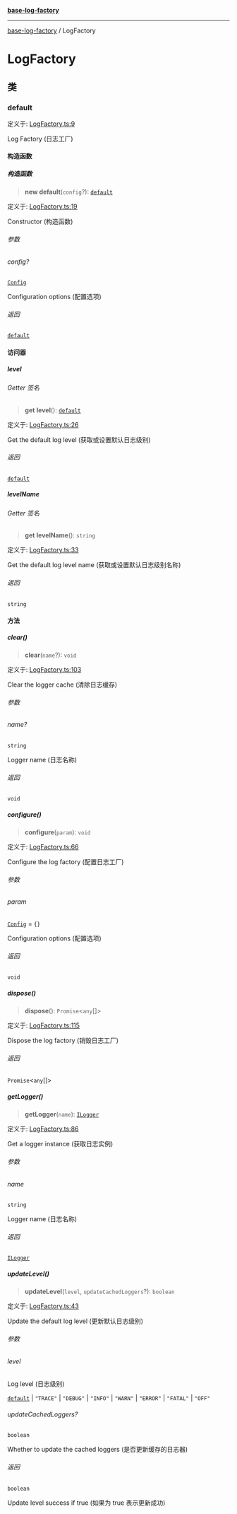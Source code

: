 [**base-log-factory**](index.md)

***

[base-log-factory](index.md) / LogFactory

# LogFactory

## 类

### default

定义于: [LogFactory.ts:9](https://github.com/fengxinming/log-base/blob/531de42a0f94da12b314d5f0d519bbe6bce7c154/packages/base-log-factory/src/LogFactory.ts#L9)

Log Factory (日志工厂)

#### 构造函数

##### 构造函数

> **new default**(`config`?): [`default`](#default)

定义于: [LogFactory.ts:19](https://github.com/fengxinming/log-base/blob/531de42a0f94da12b314d5f0d519bbe6bce7c154/packages/base-log-factory/src/LogFactory.ts#L19)

Constructor (构造函数)

###### 参数

###### config?

[`Config`](typings.md#config)

Configuration options (配置选项)

###### 返回

[`default`](#default)

#### 访问器

##### level

###### Getter 签名

> **get** **level**(): [`default`](Level.md#default)

定义于: [LogFactory.ts:26](https://github.com/fengxinming/log-base/blob/531de42a0f94da12b314d5f0d519bbe6bce7c154/packages/base-log-factory/src/LogFactory.ts#L26)

Get the default log level (获取或设置默认日志级别)

###### 返回

[`default`](Level.md#default)

##### levelName

###### Getter 签名

> **get** **levelName**(): `string`

定义于: [LogFactory.ts:33](https://github.com/fengxinming/log-base/blob/531de42a0f94da12b314d5f0d519bbe6bce7c154/packages/base-log-factory/src/LogFactory.ts#L33)

Get the default log level name (获取或设置默认日志级别名称)

###### 返回

`string`

#### 方法

##### clear()

> **clear**(`name`?): `void`

定义于: [LogFactory.ts:103](https://github.com/fengxinming/log-base/blob/531de42a0f94da12b314d5f0d519bbe6bce7c154/packages/base-log-factory/src/LogFactory.ts#L103)

Clear the logger cache (清除日志缓存)

###### 参数

###### name?

`string`

Logger name (日志名称)

###### 返回

`void`

##### configure()

> **configure**(`param`): `void`

定义于: [LogFactory.ts:66](https://github.com/fengxinming/log-base/blob/531de42a0f94da12b314d5f0d519bbe6bce7c154/packages/base-log-factory/src/LogFactory.ts#L66)

Configure the log factory (配置日志工厂)

###### 参数

###### param

[`Config`](typings.md#config) = `{}`

Configuration options (配置选项)

###### 返回

`void`

##### dispose()

> **dispose**(): `Promise`\<`any`[]\>

定义于: [LogFactory.ts:115](https://github.com/fengxinming/log-base/blob/531de42a0f94da12b314d5f0d519bbe6bce7c154/packages/base-log-factory/src/LogFactory.ts#L115)

Dispose the log factory (销毁日志工厂)

###### 返回

`Promise`\<`any`[]\>

##### getLogger()

> **getLogger**(`name`): [`ILogger`](typings.md#ilogger)

定义于: [LogFactory.ts:86](https://github.com/fengxinming/log-base/blob/531de42a0f94da12b314d5f0d519bbe6bce7c154/packages/base-log-factory/src/LogFactory.ts#L86)

Get a logger instance (获取日志实例)

###### 参数

###### name

`string`

Logger name (日志名称)

###### 返回

[`ILogger`](typings.md#ilogger)

##### updateLevel()

> **updateLevel**(`level`, `updateCachedLoggers`?): `boolean`

定义于: [LogFactory.ts:43](https://github.com/fengxinming/log-base/blob/531de42a0f94da12b314d5f0d519bbe6bce7c154/packages/base-log-factory/src/LogFactory.ts#L43)

Update the default log level (更新默认日志级别)

###### 参数

###### level

Log level (日志级别)

[`default`](Level.md#default) | `"TRACE"` | `"DEBUG"` | `"INFO"` | `"WARN"` | `"ERROR"` | `"FATAL"` | `"OFF"`

###### updateCachedLoggers?

`boolean`

Whether to update the cached loggers (是否更新缓存的日志器)

###### 返回

`boolean`

Update level success if true (如果为 true 表示更新成功)

